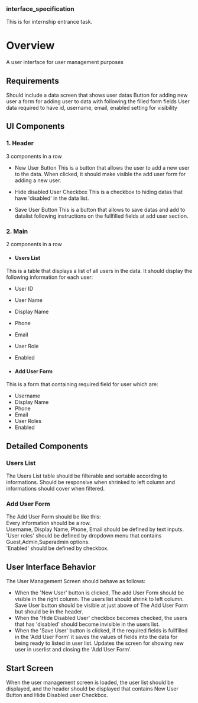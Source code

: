 ### interface_specification
This is for internship entrance task. 

# Overview

A user interface for user management purposes

## Requirements

Should include a data screen that shows user datas
Button for adding new user
a form for adding user to data with following the filled form fields
User data required to have id, username, email, enabled setting for visibility

## UI Components

### 1. Header

3 components in a row

- New User Button
This is a button that allows the user to add a new user to the data. When clicked, it should make visible the add user form for adding a new user.

- Hide disabled User Checkbox
This is a checkbox to hiding datas that have 'disabled' in the data list.

- Save User Button
This is a button that allows to save datas and add to datalist following instructions on the fullfilled fields at add user section.

### 2. Main

2 components in a row

- #### Users List
This is a table that displays a list of all users in the data. It should display the following information for each user:
 - User ID
 - User Name
 - Display Name
 - Phone
 - Email
 - User Role
 - Enabled

- #### Add User Form
This is a form that containing required field for user which are:
 - Username
 - Display Name
 - Phone
 - Email
 - User Roles
 - Enabled

## Detailed Components

### Users List
The Users List table should be filterable and sortable according to informations. Should be responsive when shrinked to left column and informations should cover when filtered.

### Add User Form
<p>The Add User Form should be like this:</br>
Every information should be a row.</br> Username, Display Name, Phone, Email should be defined by text inputs.</br> 'User roles' should be defined by dropdown menu that contains Guest,Admin,Superadmin options.</br> 'Enabled' should be defined by checkbox.</p>


## User Interface Behavior
The User Management Screen should behave as follows:

- When the 'New User' button is clicked, The add User Form should be visible in the right column. The users list should shrink to left column. Save User button should be visible at just above of The Add User Form but should be in the header.
- When the 'Hide Disabled User' checkbox becomes checked, the users that has 'disabled' should become invisible in the users list.
- When the 'Save User' button is clicked, if the required fields is fullfilled in the 'Add User Form' it saves the values of fields into the data for being ready to listed in user list. Updates the screen for showing new user in userlist and closing the 'Add User Form'.

## Start Screen

When the user management screen is loaded, the user list should be displayed, and the header should be displayed that contains New User Button and Hide Disabled user Checkbox.
